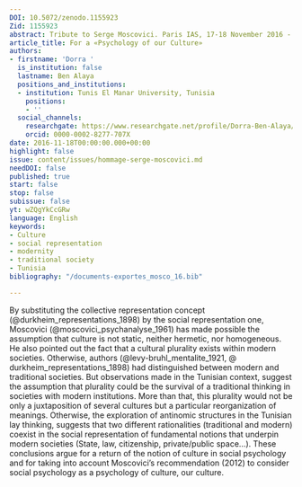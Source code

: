 ```yaml
---
DOI: 10.5072/zenodo.1155923
Zid: 1155923
abstract: Tribute to Serge Moscovici. Paris IAS, 17-18 November 2016 - Session 5
article_title: For a «Psychology of our Culture»
authors:
- firstname: 'Dorra '
  is_institution: false
  lastname: Ben Alaya
  positions_and_institutions:
  - institution: Tunis El Manar University, Tunisia
    positions:
    - ''
  social_channels:
    researchgate: https://www.researchgate.net/profile/Dorra-Ben-Alaya/2
    orcid: 0000-0002-8277-707X
date: 2016-11-18T00:00:00.000+00:00
highlight: false
issue: content/issues/hommage-serge-moscovici.md
needDOI: false
published: true
start: false
stop: false
subissue: false
yt: wZQgYkCcGRw
language: English
keywords:
- Culture
- social representation
- modernity
- traditional society
- Tunisia
bibliography: "/documents-exportes_mosco_16.bib"

---
```

By substituting the collective representation concept (@durkheim_representations_1898) by the social representation one, Moscovici (@moscovici_psychanalyse_1961) has made possible the assumption that culture is not static, neither hermetic, nor homogeneous. He also pointed out the fact that a cultural plurality exists within modern societies. Otherwise, authors (@levy-bruhl_mentalite_1921, @ durkheim_representations_1898) had distinguished between modern and traditional societies. But observations made in the Tunisian context, suggest the assumption that plurality could be the survival of a traditional thinking in societies with modern institutions. More than that, this plurality would not be only a juxtaposition of several cultures but a particular reorganization of meanings. Otherwise, the exploration of antinomic structures in the Tunisian lay thinking, suggests that two different rationalities (traditional and modern) coexist in the social representation of fundamental notions that underpin modern societies (State, law, citizenship, private/public space…). These conclusions argue for a return of the notion of culture in social psychology and for taking into account Moscovici’s recommendation (2012) to consider social psychology as a psychology of culture, our culture.

<Youtube yt="wZQgYkCcGRw" caption="For a «psychology of our culture»" start="false" stop="false"></Youtube>